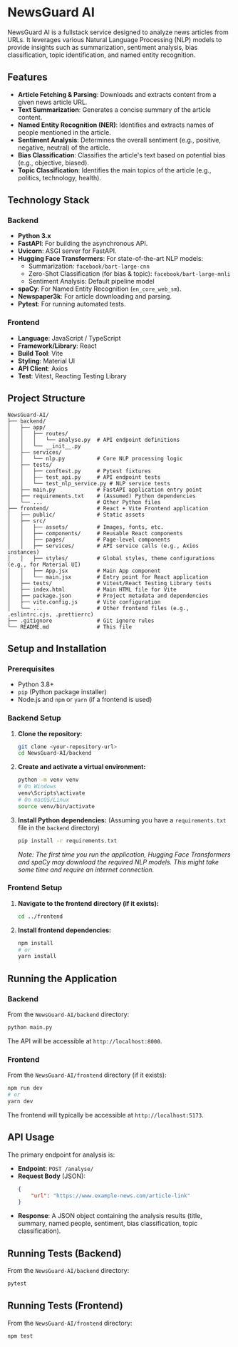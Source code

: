# NewsGuard AI

NewsGuard AI is a fullstack service designed to analyze news articles from URLs. It leverages various Natural Language Processing (NLP) models to provide insights such as summarization, sentiment analysis, bias classification, topic identification, and named entity recognition.

## Features

*   **Article Fetching & Parsing**: Downloads and extracts content from a given news article URL.
*   **Text Summarization**: Generates a concise summary of the article content.
*   **Named Entity Recognition (NER)**: Identifies and extracts names of people mentioned in the article.
*   **Sentiment Analysis**: Determines the overall sentiment (e.g., positive, negative, neutral) of the article.
*   **Bias Classification**: Classifies the article's text based on potential bias (e.g., objective, biased).
*   **Topic Classification**: Identifies the main topics of the article (e.g., politics, technology, health).

## Technology Stack

### Backend
*   **Python 3.x**
*   **FastAPI**: For building the asynchronous API.
*   **Uvicorn**: ASGI server for FastAPI.
*   **Hugging Face Transformers**: For state-of-the-art NLP models:
    *   Summarization: `facebook/bart-large-cnn`
    *   Zero-Shot Classification (for bias & topic): `facebook/bart-large-mnli`
    *   Sentiment Analysis: Default pipeline model
*   **spaCy**: For Named Entity Recognition (`en_core_web_sm`).
*   **Newspaper3k**: For article downloading and parsing.
*   **Pytest**: For running automated tests.

### Frontend
*   **Language**: JavaScript / TypeScript
*   **Framework/Library**: React
*   **Build Tool**: Vite
*   **Styling**: Material UI
*   **API Client**: Axios
*   **Test**: Vitest, Reacting Testing Library
 
## Project Structure

```
NewsGuard-AI/
├── backend/
│   ├── app/
│   │   ├── routes/
│   │   │   └── analyse.py  # API endpoint definitions
│   │   └── __init__.py
│   ├── services/
│   │   └── nlp.py          # Core NLP processing logic
│   ├── tests/
│   │   ├── conftest.py     # Pytest fixtures
│   │   ├── test_api.py     # API endpoint tests
│   │   └── test_nlp_service.py # NLP service tests
│   ├── main.py             # FastAPI application entry point
│   ├── requirements.txt    # (Assumed) Python dependencies
│   └── ...                 # Other Python files
├── frontend/               # React + Vite Frontend application
│   ├── public/             # Static assets
│   ├── src/
│   │   ├── assets/         # Images, fonts, etc.
│   │   ├── components/     # Reusable React components
│   │   ├── pages/          # Page-level components
│   │   ├── services/       # API service calls (e.g., Axios instances)
│   │   ├── styles/         # Global styles, theme configurations (e.g., for Material UI)
│   │   ├── App.jsx         # Main App component
│   │   └── main.jsx        # Entry point for React application
│   ├── tests/              # Vitest/React Testing Library tests
│   ├── index.html          # Main HTML file for Vite
│   ├── package.json        # Project metadata and dependencies
│   ├── vite.config.js      # Vite configuration
│   └── ...                 # Other frontend files (e.g., .eslintrc.cjs, .prettierrc)
├── .gitignore              # Git ignore rules
└── README.md               # This file
```

## Setup and Installation

### Prerequisites
*   Python 3.8+
*   `pip` (Python package installer)
*   Node.js and `npm` or `yarn` (if a frontend is used)

### Backend Setup

1.  **Clone the repository:**
    ```bash
    git clone <your-repository-url>
    cd NewsGuard-AI/backend
    ```

2.  **Create and activate a virtual environment:**
    ```bash
    python -m venv venv
    # On Windows
    venv\Scripts\activate
    # On macOS/Linux
    source venv/bin/activate
    ```

3.  **Install Python dependencies:**
    (Assuming you have a `requirements.txt` file in the `backend` directory)
    ```bash
    pip install -r requirements.txt
    ```
    *Note: The first time you run the application, Hugging Face Transformers and spaCy may download the required NLP models. This might take some time and require an internet connection.*

### Frontend Setup 

1.  **Navigate to the frontend directory (if it exists):**
    ```bash
    cd ../frontend
    ```

2.  **Install frontend dependencies:**
    ```bash
    npm install
    # or
    yarn install
    ```

## Running the Application

### Backend

From the `NewsGuard-AI/backend` directory:
```bash
python main.py
```
The API will be accessible at `http://localhost:8000`.

### Frontend

From the `NewsGuard-AI/frontend` directory (if it exists):
```bash
npm run dev
# or
yarn dev
```
The frontend will typically be accessible at `http://localhost:5173`.

## API Usage

The primary endpoint for analysis is:

*   **Endpoint**: `POST /analyse/`
*   **Request Body** (JSON):
    ```json
    {
        "url": "https://www.example-news.com/article-link"
    }
    ```
*   **Response**: A JSON object containing the analysis results (title, summary, named people, sentiment, bias classification, topic classification).

## Running Tests (Backend)

From the `NewsGuard-AI/backend` directory:
```bash
pytest
```

## Running Tests (Frontend)
From the `NewsGuard-AI/frontend` directory:
```bash
npm test
```